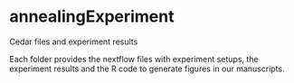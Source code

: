 # annealingExperiment
Cedar files and experiment results

Each folder provides the nextflow files with experiment setups, the experiment results and the R code to generate figures
 in our manuscripts.